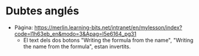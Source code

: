 # Dubtes anglés
* Pàgina: https://merlin.learning-bits.net/intranet/en/mylesson/index?code=l1h63eb_en&modo=3&Apag=l5e6164_pg31
    * El text dels dos botons "Writing the formula from the name", "Writing the name from the formula", estan invertits.

